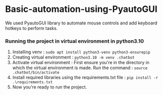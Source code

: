 # Basic-automation-using-PyautoGUI
We used PyautoGUI library to automate mouse controls and add keyboard hotkeys to perform tasks.

### Running the project in virtual environment in python3.10
1. Installing venv : `sudo apt install python3-venv python3-ensurepip`
2. Creating virtual environment : `python3.10 -m venv .chatbot`
3. Activate virtual environment : First ensure you're in the directory in which the virtual environment is made. Run the command : `source .chatbot/bin/activate`
4. Install required libraries using the requirements.txt file : `pip install -r .\requirements.txt`
5. Now you're ready to run the project.
